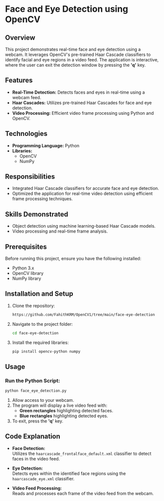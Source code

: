# Face and Eye Detection using OpenCV  

## Overview  
This project demonstrates real-time face and eye detection using a webcam. It leverages OpenCV's pre-trained Haar Cascade classifiers to identify facial and eye regions in a video feed. The application is interactive, where the user can exit the detection window by pressing the **'q'** key.  

## Features  
- **Real-Time Detection:** Detects faces and eyes in real-time using a webcam feed.  
- **Haar Cascades:** Utilizes pre-trained Haar Cascades for face and eye detection.  
- **Video Processing:** Efficient video frame processing using Python and OpenCV.  

## Technologies  
- **Programming Language:** Python  
- **Libraries:**  
  - OpenCV  
  - NumPy  

## Responsibilities  
- Integrated Haar Cascade classifiers for accurate face and eye detection.  
- Optimized the application for real-time video detection using efficient frame processing techniques.  

## Skills Demonstrated  
- Object detection using machine learning-based Haar Cascade models.  
- Video processing and real-time frame analysis.  

## Prerequisites  
Before running this project, ensure you have the following installed:  
- Python 3.x  
- OpenCV library  
- NumPy library  

## Installation and Setup  
1. Clone the repository:  
   ```bash  
   https://github.com/FahithKRM/OpenCV1/tree/main/face-eye-detection  
    ```
2. Navigate to the project folder:  
   ```bash  
   cd face-eye-detection    
    ```
3. Install the required libraries:  
   ```bash  
   pip install opencv-python numpy    
    ```

## Usage  
### Run the Python Script:  
  ```bash
  python face_eye_detection.py
  ``` 
1. Allow access to your webcam.  
2. The program will display a live video feed with:  
   - **Green rectangles** highlighting detected faces.  
   - **Blue rectangles** highlighting detected eyes.  
3. To exit, press the **'q'** key.  

## Code Explanation  
- **Face Detection:**  
  Utilizes the `haarcascade_frontalface_default.xml` classifier to detect faces in the video feed.  

- **Eye Detection:**  
  Detects eyes within the identified face regions using the `haarcascade_eye.xml` classifier.  

- **Video Feed Processing:**  
  Reads and processes each frame of the video feed from the webcam.  




